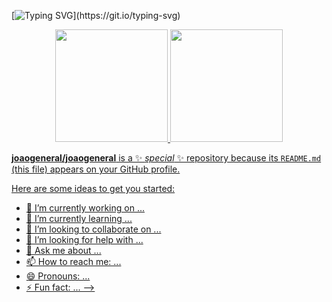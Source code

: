 [![Typing SVG](https://readme-typing-svg.herokuapp.com?font=Chakra+Petch&size=25&pause=1000&width=435&lines=Hello%2C+my+name+is+Jo%C3%A3o;I+currently+study+system+development;I'm+from+MA%2C+Brazil;Be+welcome!)](https://git.io/typing-svg)


<div align="center">
<a href="https://github.com/Beatrizaquino">
  <img height="180em" src="https://github-readme-stats.vercel.app/api?username=joaogeneral&show_icons=true&theme=cobalt&include_all_commits=true&count_private=true"/>
  <img height="180em" src="https://github-readme-stats.vercel.app/api/top-langs/?username=joaogeneral&layout=compact&langs_count=7&theme=cobalt"/>
</div>

**joaogeneral/joaogeneral** is a ✨ _special_ ✨ repository because its `README.md` (this file) appears on your GitHub profile.

Here are some ideas to get you started:

- 🔭 I’m currently working on ...
- 🌱 I’m currently learning ...
- 👯 I’m looking to collaborate on ...
- 🤔 I’m looking for help with ...
- 💬 Ask me about ...
- 📫 How to reach me: ...
- 😄 Pronouns: ...
- ⚡ Fun fact: ...
-->

